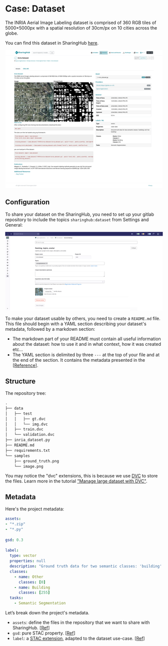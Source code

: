 # Case: Dataset

The INRIA Aerial Image Labeling dataset is comprised of 360 RGB tiles of 5000×5000px with a spatial resolution of 30cm/px on 10 cities across the globe.

You can find this dataset in SharingHub [here](https://sharinghub.p2.csgroup.space/ui/#/stac/collections/dataset/items/space_applications/mlops-services/sharinghub-tests/public/inria-dataset).

![Preview](../../assets/img/dataset-example.png)

## Configuration

To share your dataset on the SharingHub, you need to set up your gitlab repository to include the topics `sharinghub:dataset` from Settings and General:

![Add topics to dataset](../../assets/img/add-dataset-topic.png)

To make your dataset usable by others, you need to create a `README.md` file. This file should begin with a YAML section describing your dataset's metadata, followed by a markdown section:

- The markdown part of your README must contain all useful information about the dataset: how to use it and in what context, how it was created etc...
- The YAML section is delimited by three `---` at the top of your file and at the end of the section. It contains the metadata presented in the \[[Reference](./reference.md)].

## Structure

The repository tree:

```txt
.
├── data
│   ├── test
│   │   ├── gt.dvc
│   │   └── img.dvc
│   ├── train.dvc
│   └── validation.dvc
├── inria_dataset.py
├── README.md
├── requirements.txt
└── samples
    ├── ground_truth.png
    └── image.png
```

You may notice the "dvc" extensions, this is because we use [DVC](../data/dvc.md) to store the files. Learn more in the tutorial ["Manage large dataset with DVC"](../../tutorials/manage_dataset_with_dvc.md).

## Metadata

Here's the project metadata:

```yaml title="README.md Metadata"
assets:
- "*.zip"
- "*.py"

gsd: 0.3

label:
  type: vector
  properties: null
  description: "Ground truth data for two semantic classes: 'building' and 'not building'"
  classes:
    - name: Other
      classes: [0]
    - name: Building
      classes: [255]
  tasks:
    - Semantic Segmentation
```

Let’s break down the project's metadata.

- `assets`: define the files in the repository that we want to share with SharingHub. [[Ref](./reference.md#assets)]
- `gsd`: pure STAC property. [[Ref](./reference.md#remaining-properties)]
- `label`: a [STAC extension](https://github.com/stac-extensions/label), adapted to the dataset use-case. [[Ref](./reference.md#extensions)]
